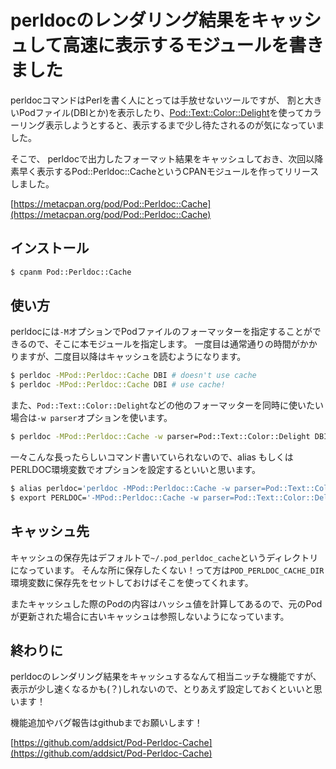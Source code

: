 perldocのレンダリング結果をキャッシュして高速に表示するモジュールを書きました
==============================================================================

perldocコマンドはPerlを書く人にとっては手放せないツールですが、
割と大きいPodファイル(DBIとか)を表示したり、[Pod::Text::Color::Delight](https://metacpan.org/pod/Pod::Text::Color::Delight)を使ってカラーリング表示しようとすると、表示するまで少し待たされるのが気になっていました。

そこで、 perldocで出力したフォーマット結果をキャッシュしておき、次回以降素早く表示するPod::Perldoc::CacheというCPANモジュールを作ってリリースしました。

[https://metacpan.org/pod/Pod::Perldoc::Cache](https://metacpan.org/pod/Pod::Perldoc::Cache)

インストール
-----------
```sh
$ cpanm Pod::Perldoc::Cache
```

使い方
------
perldocには`-M`オプションでPodファイルのフォーマッターを指定することができるので、そこに本モジュールを指定します。
一度目は通常通りの時間がかかりますが、二度目以降はキャッシュを読むようになります。

```sh
$ perldoc -MPod::Perldoc::Cache DBI # doesn't use cache
$ perldoc -MPod::Perldoc::Cache DBI # use cache!
```

また、`Pod::Text::Color::Delight`などの他のフォーマッターを同時に使いたい場合は`-w parser`オプションを使います。

```sh
$ perldoc -MPod::Perldoc::Cache -w parser=Pod::Text::Color::Delight DBI
```

一々こんな長ったらしいコマンド書いていられないので、alias もしくは PERLDOC環境変数でオプションを設定するといいと思います。

```sh
$ alias perldoc='perldoc -MPod::Perldoc::Cache -w parser=Pod::Text::Color::Delight'
$ export PERLDOC='-MPod::Perldoc::Cache -w parser=Pod::Text::Color::Delight'
```

キャッシュ先
------------
キャッシュの保存先はデフォルトで`~/.pod_perldoc_cache`というディレクトリになっています。
そんな所に保存したくない！って方は`POD_PERLDOC_CACHE_DIR`環境変数に保存先をセットしておけばそこを使ってくれます。

またキャッシュした際のPodの内容はハッシュ値を計算してあるので、元のPodが更新された場合に古いキャッシュは参照しないようになっています。

終わりに
--------
perldocのレンダリング結果をキャッシュするなんて相当ニッチな機能ですが、
表示が少し速くなるかも(？)しれないので、とりあえず設定しておくといいと思います！

機能追加やバグ報告はgithubまでお願いします！

[https://github.com/addsict/Pod-Perldoc-Cache](https://github.com/addsict/Pod-Perldoc-Cache)
